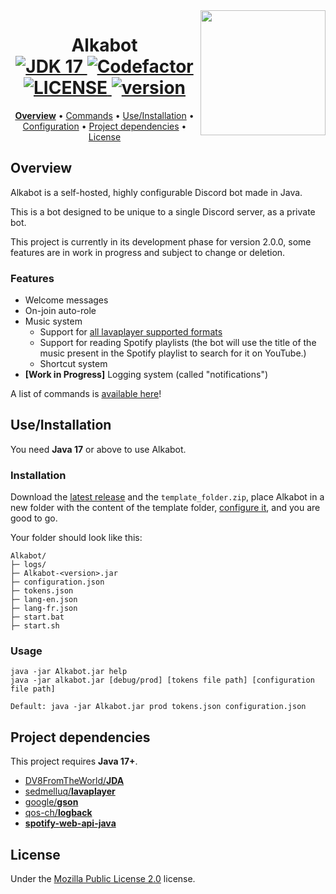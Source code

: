 <img align="right" src="https://share.alkanife.fr/alkabot.png" height="200" width="200">
<h1 align="center">
  Alkabot
  <br>
  <a href="https://github.com/alkanife/alkabot/blob/main/pom.xml">
    <img src="https://img.shields.io/badge/Open%20JDK-17-green" alt="JDK 17">
  </a>
  <a href="https://www.codefactor.io/repository/github/alkanife/alkabot">
    <img src="https://www.codefactor.io/repository/github/alkanife/alkabot/badge" alt="Codefactor">
  </a>
  <a href="https://github.com/alkanife/alkabot/blob/main/LICENSE">
    <img src="https://img.shields.io/github/license/alkanife/alkabot" alt="LICENSE">
  </a>
  <a href="https://github.com/alkanife/alkabot/">
    <img src="https://img.shields.io/badge/version-2.0.0--dev1-blue" alt="version">
  </a>
</h1>

<p align="center">
  <b><a href="#overview">Overview</a></b>
  •
  <a href="https://github.com/alkanife/alkabot/blob/main/doc/commands.md">Commands</a>
  •
  <a href="#useinstallation">Use/Installation</a>
  •
  <a href="https://github.com/alkanife/alkabot/blob/main/doc/config.md">Configuration</a>
  •
  <a href="#project-dependencies">Project dependencies</a>
  •
  <a href="#license">License</a>
</p>

## Overview
Alkabot is a self-hosted, highly configurable Discord bot made in Java.

This is a bot designed to be unique to a single Discord server, as a private bot.

This project is currently in its development phase for version 2.0.0, some features are in work in progress and subject to change or deletion.

### Features
- Welcome messages
- On-join auto-role
- Music system
  - Support for [all lavaplayer supported formats](https://github.com/sedmelluq/lavaplayer#supported-formats)
  - Support for reading Spotify playlists (the bot will use the title of the music present in the Spotify playlist to search for it on YouTube.)
  - Shortcut system
- **[Work in Progress]** Logging system (called "notifications")

A list of commands is [available here](https://github.com/alkanife/alkabot/blob/main/doc/commands.md)!

## Use/Installation
You need **Java 17** or above to use Alkabot.

### Installation
Download the [latest release](https://github.com/alkanife/alkabot/releases) and the `template_folder.zip`, place Alkabot in a new folder with the content of the template folder, [configure it](#configuration), and you are good to go.

Your folder should look like this:
```
Alkabot/
├─ logs/
├─ Alkabot-<version>.jar
├─ configuration.json
├─ tokens.json
├─ lang-en.json
├─ lang-fr.json
├─ start.bat
├─ start.sh
```

### Usage
```
java -jar Alkabot.jar help
java -jar alkabot.jar [debug/prod] [tokens file path] [configuration file path]

Default: java -jar Alkabot.jar prod tokens.json configuration.json
```

## Project dependencies
This project requires **Java 17+**.

- [DV8FromTheWorld/**JDA**](https://github.com/DV8FromTheWorld/JDA)
- [sedmelluq/**lavaplayer**](https://github.com/sedmelluq/lavaplayer)
- [google/**gson**](https://github.com/google/gson)
- [qos-ch/**logback**](https://github.com/qos-ch/logback)
- [**spotify-web-api-java**](https://github.com/spotify-web-api-java/spotify-web-api-java)

## License
Under the [Mozilla Public License 2.0](https://github.com/alkanife/alkabot/blob/main/LICENSE) license.
